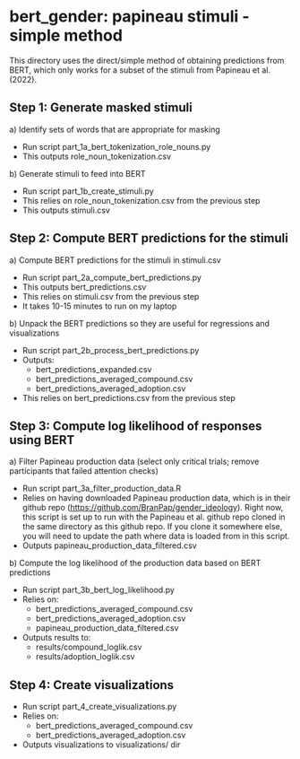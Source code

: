 # bert_gender: papineau stimuli - simple method

This directory uses the direct/simple method of obtaining predictions from BERT, which only works for a subset of the stimuli from Papineau et al. (2022).

## Step 1: Generate masked stimuli

a) Identify sets of words that are appropriate for masking
  * Run script part_1a_bert_tokenization_role_nouns.py
  * This outputs role_noun_tokenization.csv

b) Generate stimuli to feed into BERT
  * Run script part_1b_create_stimuli.py
  * This relies on role_noun_tokenization.csv from the previous step
  * This outputs stimuli.csv


## Step 2: Compute BERT predictions for the stimuli

a) Compute BERT predictions for the stimuli in stimuli.csv
* Run script part_2a_compute_bert_predictions.py
* This outputs bert_predictions.csv
* This relies on stimuli.csv from the previous step
* It takes 10-15 minutes to run on my laptop

b) Unpack the BERT predictions so they are useful for regressions and visualizations
* Run script part_2b_process_bert_predictions.py
* Outputs:
  - bert_predictions_expanded.csv
  - bert_predictions_averaged_compound.csv
  - bert_predictions_averaged_adoption.csv
* This relies on bert_predictions.csv from the previous step


## Step 3: Compute log likelihood of responses using BERT

a) Filter Papineau production data (select only critical trials; 
   remove participants that failed attention checks)
* Run script part_3a_filter_production_data.R
* Relies on having downloaded Papineau production data, which is in their github repo 
  (https://github.com/BranPap/gender_ideology). 
  Right now, this script is set up to run with the Papineau et al. github repo 
  cloned in the same directory as this github repo.
  If you clone it somewhere else, you will need to update the path where data is loaded
  from in this script.
* Outputs papineau_production_data_filtered.csv

b) Compute the log likelihood of the production data based on BERT predictions
* Run script part_3b_bert_log_likelihood.py
* Relies on:
  - bert_predictions_averaged_compound.csv
  - bert_predictions_averaged_adoption.csv 
  - papineau_production_data_filtered.csv
* Outputs results to:
  - results/compound_loglik.csv
  - results/adoption_loglik.csv


## Step 4: Create visualizations
* Run script part_4_create_visualizations.py
* Relies on:
  - bert_predictions_averaged_compound.csv
  - bert_predictions_averaged_adoption.csv 
* Outputs visualizations to visualizations/ dir
